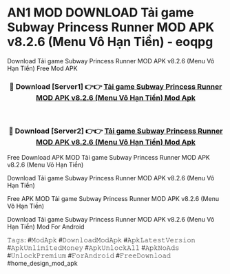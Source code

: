 # AN1 MOD DOWNLOAD Tải game Subway Princess Runner MOD APK v8.2.6 (Menu Vô Hạn Tiền) - eoqpg
Download Tải game Subway Princess Runner MOD APK v8.2.6 (Menu Vô Hạn Tiền) Free Mod APK

<div align="center">
<h3>🔴 Download [Server1] 👉👉 <a href="https://apk-comot.site?title=Tải_game_Subway_Princess_Runner_MOD_APK_v8.2.6_(Menu_Vô_Hạn_Tiền)">Tải game Subway Princess Runner MOD APK v8.2.6 (Menu Vô Hạn Tiền) Mod Apk</a></h3><br>

<h3>🔴 Download [Server2] 👉👉 <a href="https://apk-comot.site?title=Tải_game_Subway_Princess_Runner_MOD_APK_v8.2.6_(Menu_Vô_Hạn_Tiền)">Tải game Subway Princess Runner MOD APK v8.2.6 (Menu Vô Hạn Tiền) Mod Apk</a></h3>
</div>


Free Download APK MOD Tải game Subway Princess Runner MOD APK v8.2.6 (Menu Vô Hạn Tiền)

Download Tải game Subway Princess Runner MOD APK v8.2.6 (Menu Vô Hạn Tiền) 

Free APK MOD Tải game Subway Princess Runner MOD APK v8.2.6 (Menu Vô Hạn Tiền) 

Download Tải game Subway Princess Runner MOD APK v8.2.6 (Menu Vô Hạn Tiền) Mod For Android

𝚃𝚊𝚐𝚜: #𝙼𝚘𝚍𝙰𝚙𝚔 #𝙳𝚘𝚠𝚗𝚕𝚘𝚊𝚍𝙼𝚘𝚍𝙰𝚙𝚔 #𝙰𝚙𝚔𝙻𝚊𝚝𝚎𝚜𝚝𝚅𝚎𝚛𝚜𝚒𝚘𝚗 #𝙰𝚙𝚔𝚄𝚗𝚕𝚒𝚖𝚒𝚝𝚎𝚍𝙼𝚘𝚗𝚎𝚢 #𝙰𝚙𝚔𝚄𝚗𝚕𝚘𝚌𝚔𝙰𝚕𝚕 #𝙰𝚙𝚔𝙽𝚘𝙰𝚍𝚜 #𝚄𝚗𝚕𝚘𝚌𝚔𝙿𝚛𝚎𝚖𝚒𝚞𝚖 #𝙵𝚘𝚛𝙰𝚗𝚍𝚛𝚘𝚒𝚍 #𝙵𝚛𝚎𝚎𝙳𝚘𝚠𝚗𝚕𝚘𝚊𝚍 #home_design_mod_apk